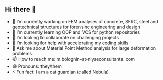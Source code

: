 ## Hi there 👋

<!--
**marcobolognin/marcobolognin** is a ✨ _special_ ✨ repository because its `README.md` (this file) appears on your GitHub profile.

Here are some ideas to get you started:

- 🔭 I’m currently working on FEM analysis of concrete, SFRC, steel and geotechnical structures
- 🌱 I’m currently learning OOP and VCS for python repositories
- 👯 I’m looking to collaborate on ...
- 🤔 I’m looking for help with ...
- 💬 Ask me about ...
- 📫 How to reach me: ...
- 😄 Pronouns: they/them
- ⚡ Fun fact: I am a cat guardian (called Nebula)
-->
- 🔭 I’m currently working on FEM analyses of concrete, SFRC, steel and geotechnical structures for forensinc engineering and design
- 🌱 I’m currently learning OOP and VCS for python repositories
- 👯 I’m looking to collaborate on challenging projects
- 🤔 I’m looking for help with accelerating my coding skills
- 💬 Ask me about Material Point Method analysis for large deformation problems
- 📫 How to reach me: m.bolognin-at-nlyseconsultants. com
- 😄 Pronouns: they/them
- ⚡ Fun fact: I am a cat guardian (called Nebula)
